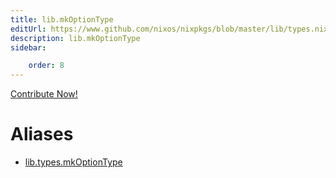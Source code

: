 ```yaml
---
title: lib.mkOptionType
editUrl: https://www.github.com/nixos/nixpkgs/blob/master/lib/types.nix#L109C5
description: lib.mkOptionType
sidebar:

    order: 8
---
```


<a href="https://www.github.com/nixos/nixpkgs/blob/master/lib/types.nix#L109C5">Contribute Now!</a>


# Aliases

- [lib.types.mkOptionType](/reference/libtypes.mkOptionType)


